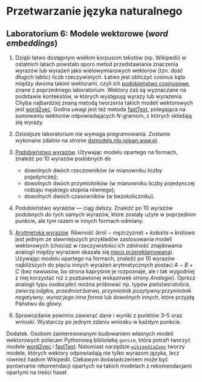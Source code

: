 # Przetwarzanie języka naturalnego
## Laboratorium 6: Modele wektorowe (*word embeddings*)

1. Dzięki łatwo dostępnym wielkim korpusom tekstów
(np. Wikipedii) w ostatnich latach powstało
sporo metod przedstawiania znaczenia wyrazów lub wyrażeń
jako wielowymiarowych wektorów (tzn. dość długich tablic)
liczb rzeczywistych. Łatwo jest obliczyć
cosinus kąta między dwoma takimi wektorami,
czyli ich
[podobieństwo cosinusowe](https://en.wikipedia.org/wiki/Cosine_similarity),
znane z poprzedniego laboratorium.
Wektory zaś są wyznaczane na podstawie kontekstów,
w których występują wyrazy lub wyrażenia.
Chyba najbardziej znaną metodą tworzenia takich modeli wektorowych jest
[word2vec](https://en.wikipedia.org/wiki/Word2vec).
Godna uwagi jest też metoda
[fastText](https://fasttext.cc/),
polegająca na sumowaniu wektorów odpowiadających *N*-gramom,
z których składają się wyrazy.

2. Dzisiejsze laboratorium nie wymaga programowania.
Zostanie wykonane zdalnie na stronie
[dsmodels.nlp.ipipan.waw.pl](http://dsmodels.nlp.ipipan.waw.pl/).

3. [Podobieństwo wyrazów](http://dsmodels.nlp.ipipan.waw.pl/sim2.html).
Używając modelu opartego na formach,
znaleźć po 10 wyrazów podobnych do
    * dowolnych dwóch rzeczowników (w mianowniku liczby pojedynczej);
    * dowolnych dwóch przymiotników (w mianowniku liczby pojedynczej
    rodzaju męskiego stopnia równego);
    * dowolnych dwóch czasowników (w bezokoliczniku).

4. Podobieństwo wyrazów — ciąg dalszy. Znaleźć po 10 wyrazów
podobnych do tych samych wyrazów,
które zostały użyte w poprzednim punkcie,
ale tym razem w innych formach odmiany.

5. [Arytmetyka wyrazów](http://dsmodels.nlp.ipipan.waw.pl/arithmetic.html).
Równość (*król* − *mężczyzna*) + *kobieta* ≈ *królowa*
jest jednym ze sławniejszych przykładów
zastosowania modeli wektorowych
(chociaż w rzeczywistości ich zdolność znajdowania
analogii między wyrazami okazała się
[nieco przereklamowana](https://twitter.com/rikvannoord/status/1132933236756238341)).
Używając modelu opartego na formach,
znaleźć po 10 wyrazów najbliższych
do pięciu innych wyrażeń arytmetycznych postaci *A* − *B* + *C*
(bez nawiasów, bo strona kapryśnie je rozpoznaje,
ale i tak wygodniej z niej korzystać
niż z pozbawionej wskazówek strony *Analogie*).
Oprócz analogii typu *osoba*:*płeć*
można próbować np. typów *państwo*:*stolica*,
*zwierzę*:*odgłos*, *przedmiot*:*barwa*,
*przymiotnik pozytywny*:*przymiotnik negatywny*,
*wyraz*:*jego inna forma* lub dowolnych innych,
które przyjdą Państwu do głowy.

6. Sprawozdanie powinno zawierać dane i wyniki
z punktów 3–5 oraz wnioski. Wystarczy po jednym
zdaniu wniosku w każdym punkcie.

Dodatek. Osobom zainteresowanym budowaniem
własnych modeli wektorowych polecam Pythonową
bibliotekę `gensim`, która potrafi tworzyć modele
[word2vec](https://radimrehurek.com/gensim/models/word2vec.html)
i
[fastText](https://radimrehurek.com/gensim/models/fasttext.html).
Natomiast narzędzie
[`wikipedia2vec`](https://github.com/wikipedia2vec/wikipedia2vec)
tworzy modele, których wektory odpowiadają
nie tylko wyrazom języka, lecz również hasłom Wikipedii.
Ciekawym doświadczeniem może być porównanie
rekomendacji opartych na takich modelach
z rekomendacjami opartymi na treści haseł.
